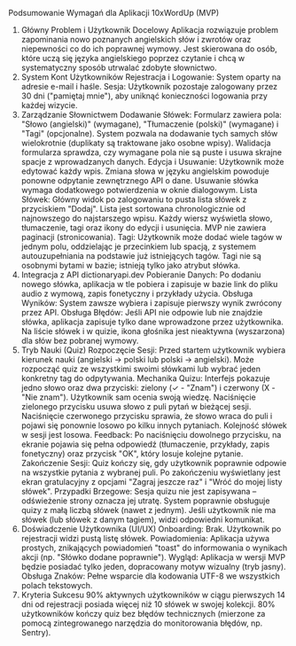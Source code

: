 Podsumowanie Wymagań dla Aplikacji 10xWordUp (MVP)

1. Główny Problem i Użytkownik Docelowy
   Aplikacja rozwiązuje problem zapominania nowo poznanych angielskich słów i zwrotów oraz niepewności co do ich poprawnej wymowy. Jest skierowana do osób, które uczą się języka angielskiego poprzez czytanie i chcą w systematyczny sposób utrwalać zdobyte słownictwo.
2. System Kont Użytkowników
   Rejestracja i Logowanie: System oparty na adresie e-mail i haśle.
   Sesja: Użytkownik pozostaje zalogowany przez 30 dni ("pamiętaj mnie"), aby uniknąć konieczności logowania przy każdej wizycie.
3. Zarządzanie Słownictwem
   Dodawanie Słówek:
   Formularz zawiera pola: "Słowo (angielski)" (wymagane), "Tłumaczenie (polski)" (wymagane) i "Tagi" (opcjonalne).
   System pozwala na dodawanie tych samych słów wielokrotnie (duplikaty są traktowane jako osobne wpisy).
   Walidacja formularza sprawdza, czy wymagane pola nie są puste i usuwa skrajne spacje z wprowadzanych danych.
   Edycja i Usuwanie:
   Użytkownik może edytować każdy wpis. Zmiana słowa w języku angielskim powoduje ponowne odpytanie zewnętrznego API o dane.
   Usuwanie słówka wymaga dodatkowego potwierdzenia w oknie dialogowym.
   Lista Słówek:
   Główny widok po zalogowaniu to pusta lista słówek z przyciskiem "Dodaj".
   Lista jest sortowana chronologicznie od najnowszego do najstarszego wpisu.
   Każdy wiersz wyświetla słowo, tłumaczenie, tagi oraz ikony do edycji i usunięcia.
   MVP nie zawiera paginacji (stronicowania).
   Tagi:
   Użytkownik może dodać wiele tagów w jednym polu, oddzielając je przecinkiem lub spacją, z systemem autouzupełniania na podstawie już istniejących tagów.
   Tagi nie są osobnymi bytami w bazie; istnieją tylko jako atrybut słówka.
4. Integracja z API dictionaryapi.dev
   Pobieranie Danych: Po dodaniu nowego słówka, aplikacja w tle pobiera i zapisuje w bazie link do pliku audio z wymową, zapis fonetyczny i przykłady użycia.
   Obsługa Wyników: System zawsze wybiera i zapisuje pierwszy wynik zwrócony przez API.
   Obsługa Błędów:
   Jeśli API nie odpowie lub nie znajdzie słówka, aplikacja zapisuje tylko dane wprowadzone przez użytkownika.
   Na liście słówek i w quizie, ikona głośnika jest nieaktywna (wyszarzona) dla słów bez pobranej wymowy.
5. Tryb Nauki (Quiz)
   Rozpoczęcie Sesji:
   Przed startem użytkownik wybiera kierunek nauki (angielski → polski lub polski → angielski).
   Może rozpocząć quiz ze wszystkimi swoimi słówkami lub wybrać jeden konkretny tag do odpytywania.
   Mechanika Quizu:
   Interfejs pokazuje jedno słowo oraz dwa przyciski: zielony (✓ - "Znam") i czerwony (X - "Nie znam"). Użytkownik sam ocenia swoją wiedzę.
   Naciśnięcie zielonego przycisku usuwa słowo z puli pytań w bieżącej sesji.
   Naciśnięcie czerwonego przycisku sprawia, że słowo wraca do puli i pojawi się ponownie losowo po kilku innych pytaniach.
   Kolejność słówek w sesji jest losowa.
   Feedback:
   Po naciśnięciu dowolnego przycisku, na ekranie pojawia się pełna odpowiedź (tłumaczenie, przykłady, zapis fonetyczny) oraz przycisk "OK", który losuje kolejne pytanie.
   Zakończenie Sesji:
   Quiz kończy się, gdy użytkownik poprawnie odpowie na wszystkie pytania z wybranej puli.
   Po zakończeniu wyświetlany jest ekran gratulacyjny z opcjami "Zagraj jeszcze raz" i "Wróć do mojej listy słówek".
   Przypadki Brzegowe:
   Sesja quizu nie jest zapisywana – odświeżenie strony oznacza jej utratę.
   System poprawnie obsługuje quizy z małą liczbą słówek (nawet z jednym).
   Jeśli użytkownik nie ma słówek (lub słówek z danym tagiem), widzi odpowiedni komunikat.
6. Doświadczenie Użytkownika (UI/UX)
   Onboarding: Brak. Użytkownik po rejestracji widzi pustą listę słówek.
   Powiadomienia: Aplikacja używa prostych, znikających powiadomień "toast" do informowania o wynikach akcji (np. "Słówko dodane poprawnie").
   Wygląd: Aplikacja w wersji MVP będzie posiadać tylko jeden, dopracowany motyw wizualny (tryb jasny).
   Obsługa Znaków: Pełne wsparcie dla kodowania UTF-8 we wszystkich polach tekstowych.
7. Kryteria Sukcesu
   90% aktywnych użytkowników w ciągu pierwszych 14 dni od rejestracji posiada więcej niż 10 słówek w swojej kolekcji.
   80% użytkowników kończy quiz bez błędów technicznych (mierzone za pomocą zintegrowanego narzędzia do monitorowania błędów, np. Sentry).
